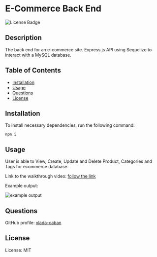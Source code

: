# E-Commerce Back End
![License Badge](https://img.shields.io/badge/License-MIT-green)

## Description 

The back end for an e-commerce site. Express.js API using Sequelize to interact with a MySQL database.

## Table of Contents

- [Installation](#installation)
- [Usage](#usage)
- [Questions](#questions)
- [License](#license)

## Installation

To install necessary dependencies, run the following command:

```npm i```

## Usage

User is able to View, Create, Update and Delete Product, Categories and Tags for ecommerce database.

Link to the walkthrough video: [follow the link]()

Example output: 

![example output](./assets/images/example_output.png) 

## Questions
GitHub profile: [vlada-caban](https://github.com/vlada-caban)

## License 
License: MIT